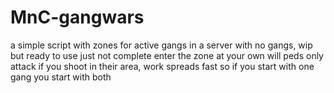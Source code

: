 # MnC-gangwars
a simple script with zones for active gangs in a server with no gangs, wip but ready to use just not complete
enter the zone at your own will peds only attack if you shoot in their area, work spreads fast so if you start with one gang you start with both
